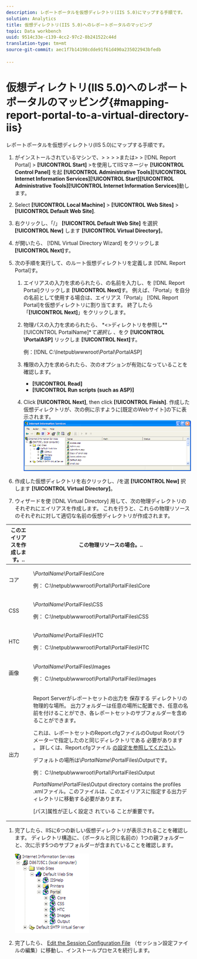 ```yaml
---
description: レポートポータルを仮想ディレクトリ(IIS 5.0)にマップする手順です。
solution: Analytics
title: 仮想ディレクトリ(IIS 5.0)へのレポートポータルのマッピング
topic: Data workbench
uuid: 9514c33e-c139-4cc2-97c2-8b241522c44d
translation-type: tm+mt
source-git-commit: aec1f7b14198cdde91f61d490a235022943bfedb

---
```



# 仮想ディレクトリ(IIS 5.0)へのレポートポータルのマッピング{#mapping-report-portal-to-a-virtual-directory-iis}

レポートポータルを仮想ディレクトリ(IIS 5.0)にマップする手順です。

1. がインストールされているマシンで、> > > >または> > [!DNL Report Portal] > **[!UICONTROL Start]** >を使用してIISマネージャ **[!UICONTROL Control Panel]** を起 **[!UICONTROL Administrative Tools]****[!UICONTROL Internet Information Services]****[!UICONTROL Start]****[!UICONTROL Administrative Tools]****[!UICONTROL Internet Information Services]**&#x200B;動します。

1. Select **[!UICONTROL Local Machine]** > **[!UICONTROL Web Sites]** > **[!UICONTROL Default Web Site]**.

1. 右クリックし、「/」 **[!UICONTROL Default Web Site]** を選択 **[!UICONTROL New]** します **[!UICONTROL Virtual Directory]**。

1. が開いたら、 [!DNL Virtual Directory Wizard] をクリックしま **[!UICONTROL Next]**&#x200B;す。

1. 次の手順を実行して、のルート仮想ディレクトリを定義しま [!DNL Report Portal]す。

   1. エイリアスの入力を求められたら、の名前を入力し、を [!DNL Report Portal]クリックしま **[!UICONTROL Next]**&#x200B;す。 例えば、「Portal」を自分の名前として使用する場合は、エイリアス「Portal」 [!DNL Report Portal]を仮想ディレクトリに割り当てます。 終了したら「**[!UICONTROL Next]**」をクリックします。

   1. 物理パスの入力を求められたら、 *&lt;>ディレクトリを参照し&#x200B;**[!UICONTROL PortalName]**て選択し* 、をク **[!UICONTROL \PortalASP]** リックしま **[!UICONTROL Next]**&#x200B;す。

      例：[!DNL C:\Inetpub\wwwroot\Portal\PortalASP]

   1. 権限の入力を求められたら、次のオプションが有効になっていることを確認します。

      * **[!UICONTROL Read]**
      * **[!UICONTROL Run scripts (such as ASP)]**
   1. Click **[!UICONTROL Next]**, then click **[!UICONTROL Finish]**. 作成した仮想ディレクトリが、次の例に示すように[既定のWebサイト]の下に表示されます。
   ![](assets/RptPort_scrn_VirDirManual.png)

1. 作成した仮想ディレクトリを右クリックし、/を選 **[!UICONTROL New]** 択します **[!UICONTROL Virtual Directory]**。

1. ウィザードを使 [!DNL Virtual Directory] 用して、次の物理ディレクトリのそれぞれにエイリアスを作成します。 これを行うと、これらの物理リソースのそれぞれに対して適切な名前の仮想ディレクトリが作成されます。

<table id="table_B2E04423C20F40CAA8EDA3FCBA210AA2"> 
 <thead> 
  <tr> 
   <th colname="col1" class="entry"> このエイリアスを作成します。.. </th> 
   <th colname="col2" class="entry"> この物理リソースの場合。.. </th> 
  </tr>
 </thead>
 <tbody> 
  <tr> 
   <td colname="col1"> コア </td> 
   <td colname="col2"> <p>\<i>PortalName</i>\PortalFiles\Core </p> <p>例： <span class="filepath"> C:\Inetpub\wwwroot\Portal\PortalFiles\Core</span> </p> </td> 
  </tr> 
  <tr> 
   <td colname="col1"> CSS </td> 
   <td colname="col2"> <p>\<i>PortalName</i>\PortalFiles\CSS </p> <p>例： <span class="filepath"> C:\Inetpub\wwwroot\Portal\PortalFiles\CSS</span> </p> </td> 
  </tr> 
  <tr> 
   <td colname="col1"> HTC </td> 
   <td colname="col2"> <p>\<i>PortalName</i>\PortalFiles\HTC </p> <p>例： <span class="filepath"> C:\Inetpub\wwwroot\Portal\PortalFiles\HTC</span> </p> </td> 
  </tr> 
  <tr> 
   <td colname="col1"> 画像 </td> 
   <td colname="col2"> <p>\<i>PortalName</i>\PortalFiles\Images </p> <p>例： <span class="filepath"> C:\Inetpub\wwwroot\Portal\PortalFiles\Images</span> </p> </td> 
  </tr> 
  <tr> 
   <td colname="col1"> 出力 </td> 
   <td colname="col2"> <p>Report Serverがレポートセットの出力を <span class="keyword"> 保存する</span> ディレクトリの物理的な場所。 出力フォルダーは任意の場所に配置でき、任意の名前を付けることができ、各レポートセットのサブフォルダーを含めることができます。 </p> <p>これは、レポートセットのReport.cfgファイルのOutput Rootパラメーターで指定したのと同じディレクトリである <span class="filepath"> 必要があります</span> 。 詳しくは、Report.cfgファイル <a href="../../../../home/c-rpt-oview/c-admin-rpt/c-config-rpt-files.md#concept-cf4b95344fcb4c8c877db91e5f1d345d"> の設定を参照してください</a>。 </p> <p>デフォルトの場所は\<i>PortalName</i>\PortalFiles\Outputです。 </p> <p>例： <span class="filepath"> C:\Inetpub\wwwroot\Portal\PortalFiles\Output</span> </p> <p><i>PortalName</i>\PortalFiles\Output directory contains the profiles <span class="filepath"></span> .xmlファイル。このファイルは、このエイリアスに指定する出力ディレクトリに移動する必要があります。 </p> <p>[パス]属性が正しく設定さ <span class="wintitle"> れている</span> ことが重要です。 </p> </td> 
  </tr> 
 </tbody> 
</table>

1. 完了したら、IISに6つの新しい仮想ディレクトリが表示されることを確認します。 ディレクトリ構造に、（ポータルと同じ名前の）1つの親フォルダーと、次に示す5つのサブフォルダーが含まれていることを確認します。

   ![](assets/rptPort_scrn_VirDirs_Installed.png)

1. 完了したら、 [Edit the Session Configuration File](../../../../home/c-rpt-oview/c-install-rpt-port/t-edit-sess-config-file.md#task-cf11c3a780bd4936afd3f64a6b30afc7) （セッション設定ファイルの編集）に移動し、インストールプロセスを続行します。

